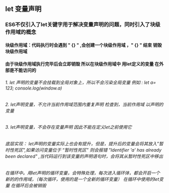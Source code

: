 ## let 变量声明


###  ES6不仅引入了let关键字用于解决变量声明的问题，同时引入了块级作用域的概念

#### 块级作用域：代码执行时会遇到 " {} "  ,会创建一个块级作用域 ，" {} " 结束 销毁块级作用域   

#### 由于块级作用域执行完毕后会立即销毁 所以在块级作用域中 用let定义的变量 在外部是不能访问的

###### 1. let 声明的变量不会挂载到全局对象上，所以不会污染全局变量 例如 :  let a= 123; console.log(window.a)

######  2. let声明变量，不允许当前作用域范围内重复声明  检查到，当前作用域 以声明的变量

######  3. let声明变量，不会存在变量声明  因此不能在定义let之前使用它 

######     底层实现： let声明的变量实际上也会有提升，但是，提升后的变量会将其放入"暂时性死区",如果访问变量位于 “暂时性死区” 则会报错 "Identifier 'a' has already been declared"  ,当代码运行到该变量的声明语句时，会将其从暂时性死区中移出     

######  在循环中。用let声明的循环变量，会特殊处理，每次进入循环体，都会开启一个新的的作用域，（每次循环，使用的是一个全新的循环变量）   在循环中使用的let变量 在循环后会被销毁   

 



